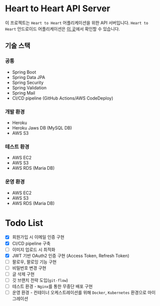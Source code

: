 # Heart to Heart API Server
이 프로젝트는 `Heart to Heart` 어플리케이션을 위한 API 서버입니다. `Heart to Heart` 안드로이드 어플리케이션은 [이 곳](https://github.com/yologger/heart-to-heart-android)에서 확인할 수 있습니다.

## 기술 스택

### 공통
- Spring Boot
- Spring Data JPA
- Spring Security
- Spring Validation
- Spring Mail
- CI/CD pipeline (GitHub Actions/AWS CodeDeploy)

### 개발 환경
- Heroku
- Heroku Jaws DB (MySQL DB)
- AWS S3

### 테스트 환경
- AWS EC2
- AWS S3
- AWS RDS (Maria DB)

### 운영 환경
- AWS EC2
- AWS S3
- AWS RDS (Maria DB)

# Todo List
- [x] 회원가입 시 이메일 인증 구현
- [x] CI/CD pipeline 구축
- [ ] 이미지 업로드 시 최적화
- [x] JWT 기반 OAuth2 인증 구현 (Access Token, Refresh Token)
- [ ] 팔로우, 팔로잉 기능 구현
- [ ] 비밀번호 변경 구현
- [ ] 글 삭제 구현
- [ ] 깃 브랜치 전략 도입(`git-flow`)
- [ ] 테스트 환경 - `Nginx`를 통한 무중단 배포 구현
- [ ] 운영 환경 - 컨테이너 오케스트레이션를 위해 `Docker`, `Kubernetes` 환경으로 마이그레이션